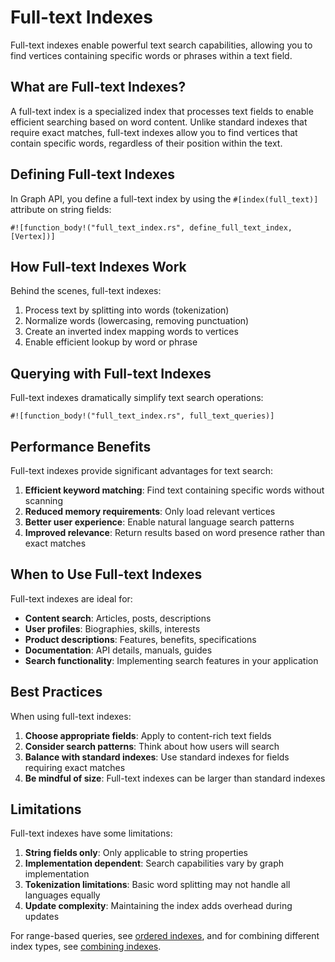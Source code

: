 # Full-text Indexes

Full-text indexes enable powerful text search capabilities, allowing you to find vertices containing specific words or
phrases within a text field.

## What are Full-text Indexes?

A full-text index is a specialized index that processes text fields to enable efficient searching based on word content.
Unlike standard indexes that require exact matches, full-text indexes allow you to find vertices that contain specific
words, regardless of their position within the text.

## Defining Full-text Indexes

In Graph API, you define a full-text index by using the `#[index(full_text)]` attribute on string fields:

```rust,noplayground
#![function_body!("full_text_index.rs", define_full_text_index, [Vertex])]
```

## How Full-text Indexes Work

Behind the scenes, full-text indexes:

1. Process text by splitting into words (tokenization)
2. Normalize words (lowercasing, removing punctuation)
3. Create an inverted index mapping words to vertices
4. Enable efficient lookup by word or phrase

## Querying with Full-text Indexes

Full-text indexes dramatically simplify text search operations:

```rust,noplayground
#![function_body!("full_text_index.rs", full_text_queries)]
```

## Performance Benefits

Full-text indexes provide significant advantages for text search:

1. **Efficient keyword matching**: Find text containing specific words without scanning
2. **Reduced memory requirements**: Only load relevant vertices
3. **Better user experience**: Enable natural language search patterns
4. **Improved relevance**: Return results based on word presence rather than exact matches

## When to Use Full-text Indexes

Full-text indexes are ideal for:

- **Content search**: Articles, posts, descriptions
- **User profiles**: Biographies, skills, interests
- **Product descriptions**: Features, benefits, specifications
- **Documentation**: API details, manuals, guides
- **Search functionality**: Implementing search features in your application

## Best Practices

When using full-text indexes:

1. **Choose appropriate fields**: Apply to content-rich text fields
2. **Consider search patterns**: Think about how users will search
3. **Balance with standard indexes**: Use standard indexes for fields requiring exact matches
4. **Be mindful of size**: Full-text indexes can be larger than standard indexes

## Limitations

Full-text indexes have some limitations:

1. **String fields only**: Only applicable to string properties
2. **Implementation dependent**: Search capabilities vary by graph implementation
3. **Tokenization limitations**: Basic word splitting may not handle all languages equally
4. **Update complexity**: Maintaining the index adds overhead during updates

For range-based queries, see [ordered indexes](./ordered_index.md), and for combining different index types,
see [combining indexes](./combining_indexes.md).